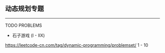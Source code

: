 ## 动态规划专题

---
TODO PROBLEMS
- 石子游戏 (I - IIX)

https://leetcode-cn.com/tag/dynamic-programming/problemset/ 1 - 10